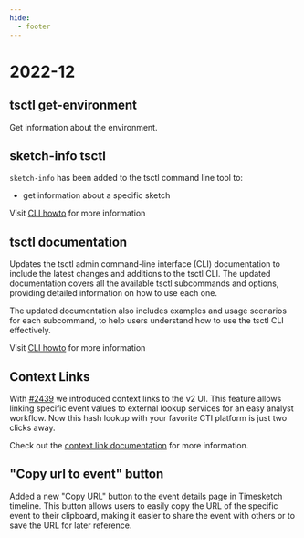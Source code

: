 ```yaml
---
hide:
  - footer
---
```

# 2022-12

## tsctl get-environment

Get information about the environment.

## sketch-info tsctl

`sketch-info` has been added to the tsctl command line tool to:
- get information about a specific sketch

Visit [CLI howto](../guides/admin/admin-cli) for more information

## tsctl documentation

Updates the tsctl admin command-line interface (CLI) documentation to include the latest changes and additions to the tsctl CLI. The updated documentation covers all the available tsctl subcommands and options, providing detailed information on how to use each one.

The updated documentation also includes examples and usage scenarios for each subcommand, to help users understand how to use the tsctl CLI effectively.

Visit [CLI howto](../guides/admin/admin-cli) for more information

## Context Links

With [#2439](https://github.com/google/timesketch/issues/2439) we introduced context links to the v2 UI. This feature allows linking specific event values to external lookup services for an easy analyst workflow. Now this hash lookup with your favorite CTI platform is just two clicks away.

Check out the [context link documentation](../guides/admin/context-links.md) for more information.

## "Copy url to event" button

Added a new "Copy URL" button to the event details page in Timesketch timeline. This button allows users to easily copy the URL of the specific event to their clipboard, making it easier to share the event with others or to save the URL for later reference.
